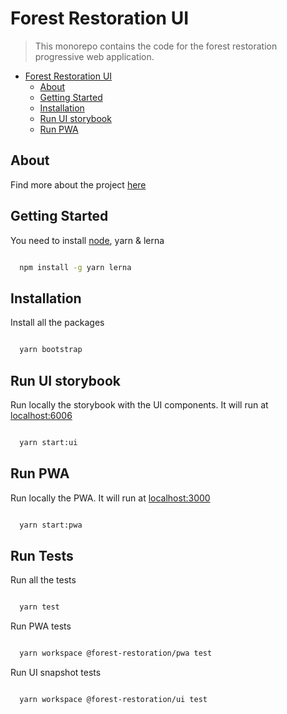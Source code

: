 # Forest Restoration UI

> This monorepo contains the code for the forest restoration progressive web application.

- [Forest Restoration UI](#forest-restoration-ui)
  - [About](#about)
  - [Getting Started](#getting-started)
  - [Installation](#installation)
  - [Run UI storybook](#run-ui-storybook)
  - [Run PWA](#run-pwa)

## About

Find more about the project [here](https://drive.google.com/drive/folders/1WFFxw82sffyXTs-3liRE7-qbZ3dvEKc9?usp=sharing)

## Getting Started

You need to install [node](https://nodejs.org/en/), yarn & lerna

```bash

  npm install -g yarn lerna
```

## Installation

Install all the packages

```bash

  yarn bootstrap
```

## Run UI storybook

Run locally the storybook with the UI components. It will run at [localhost:6006](localhost:6006)

```bash

  yarn start:ui
```

## Run PWA

Run locally the PWA. It will run at [localhost:3000](localhost:3000)

```bash

  yarn start:pwa
```

## Run Tests

Run all the tests

```bash

  yarn test
```

Run PWA tests

```bash

  yarn workspace @forest-restoration/pwa test
```


Run UI snapshot tests

```bash

  yarn workspace @forest-restoration/ui test
```
